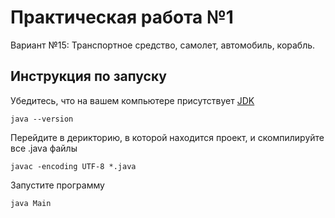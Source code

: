 # Практическая работа №1

Вариант №15: Транспортное средство, самолет, автомобиль, корабль.

## Инструкция по запуску

Убедитесь, что на вашем компьютере присутствует [JDK](https://www.oracle.com/java/technologies/downloads/#jdk17-windows)
```
java --version
```
Перейдите в дерикторию, в которой находится проект, и скомпилируйте все .java файлы
```
javac -encoding UTF-8 *.java
```
Запустите программу
```
java Main
```
